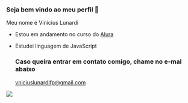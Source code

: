 ### Seja bem vindo ao meu perfil 💟

Meu nome é Vinícius Lunardi

- Estou em andamento no curso do [Alura](https://www.alura.com.br)
- Estudei linguagem de JavaScript

  ### Caso queira entrar em contato comigo, chame no e-mal abaixo

  vniciuslunardifp@gmail.com

![](https://media1.tenor.com/m/9lMQS7Cju9cAAAAC/demon-slayer-trio-dancing-gif.gif)
